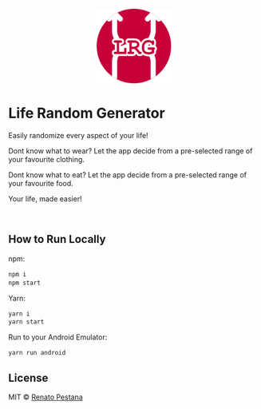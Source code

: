 <p align="center">
  <img src="./assets/icon.png" alt="constate logo" width="150" />
</p>

# Life Random Generator

Easily randomize every aspect of your life! 

Dont know what to wear? Let the app decide from a pre-selected range of your favourite clothing.

Dont know what to eat? Let the app decide from a pre-selected range of your favourite food.

Your life, made easier!

<br>

## How to Run Locally

npm:

```sh
npm i
npm start
```

Yarn:

```sh
yarn i
yarn start
```

Run to your Android Emulator:

```sh
yarn run android 
```

## License

MIT © [Renato Pestana](https://gitlab.com/3nvy/)
